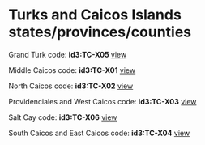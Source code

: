 # Turks and Caicos Islands states/provinces/counties
Grand Turk     code: **id3:TC-X05**     [view](../export/geojson/medium/id3/tc/x05.geojson)     


Middle Caicos     code: **id3:TC-X01**     [view](../export/geojson/medium/id3/tc/x01.geojson)     


North Caicos     code: **id3:TC-X02**     [view](../export/geojson/medium/id3/tc/x02.geojson)     


Providenciales and West Caicos     code: **id3:TC-X03**     [view](../export/geojson/medium/id3/tc/x03.geojson)     


Salt Cay     code: **id3:TC-X06**     [view](../export/geojson/medium/id3/tc/x06.geojson)     


South Caicos and East Caicos     code: **id3:TC-X04**     [view](../export/geojson/medium/id3/tc/x04.geojson)     

